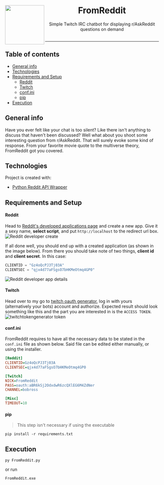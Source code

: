 <center>
<img align="left" width="128" src="https://i.imgur.com/s4eR1Vn.png">
<h1>FromReddit</h1>
Simple Twitch IRC chatbot for displaying r/AskReddit questions on demand
</center> 
</br>

---

## Table of contents

- [General info](#general-info)
- [Technologies](#technologies)
- [Requirements and Setup](#requirements-and-setup)
  - [Reddit](#Reddit)
  - [Twitch](#Twitch)
  - [conf.ini](#conf.ini)
  - [pip](#pip)
- [Execution](#execution)

## General info

Have you ever felt like your chat is too silent? Like there isn't anything to discuss that haven't been discussed? Well what about you shoot some interesting question from r/AskReddit. That will surely evoke some kind of response. From your favorite movie quote to the multiverse theory, FromReddit got you covered.

## Technologies

Project is created with:

- <a href="https://github.com/praw-dev/praw" target="_blank">Python Reddit API Wrapper</a>

## Requirements and Setup

#### Reddit

Head to [Reddit's developed applications page](https://www.reddit.com/prefs/apps) and create a new app. Give it a sexy name, **select script**, and put `http://localhost` to the redirect url box.
![Reddit developer create](https://i.imgur.com/ID5d1VH.png)

If all done well, you should end up with a created application (as shown in the image below). From there you should take note of two things, **client id** and **client secret**. In this case:

```py
CLIENTID = "Gz4oQcPJ3Tj03A"
CLIENTSEC = "qjx4d77aFSgsO7bHKMeOtmq4GP0"
```

![Reddit developer app details](https://i.imgur.com/cOh6DML.png)

#### Twitch

Head over to my go to [twitch oauth generator](https://twitchtokengenerator.com/quick/p7xAbpkovt), log in with yours (alternatively your bots) account and authorize. Expected result should look something like this and the part you are interested in is the `ACCESS TOKEN`.
![twitchtokengenerator token](https://i.imgur.com/ye7dMEl.png)

#### conf.ini

FromReddit requires to have all the necessary data to be stated in the `conf.ini` file as shown below. Said file can be edited either manually, or using the installer.

```ini
[Reddit]
CLIENTID=Gz4oQcPJ3Tj03A
CLIENTSEC=qjx4d77aFSgsO7bHKMeOtmq4GP0

[Twitch]
NICK=FromReddit
PASS=oauth:aBR6kSj2OdxdwR6zcQXlEG6M4ZdNer
CHANNEL=bobross

[Misc]
TIMEOUT=10
```

#### pip

> This step isn't necessary if using the executable

```
pip install -r requirements.txt
```

## Execution

```
py FromReddit.py
```

or run

```
FromReddit.exe
```
